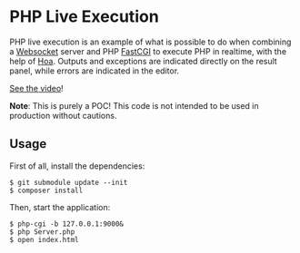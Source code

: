 # PHP Live Execution

PHP live execution is an example of what is possible to do when combining a
[Websocket](https://github.com/hoaproject/Websocket) server and PHP
[FastCGI](https://github.com/hoaproject/Fastcgi) to execute PHP in realtime,
with the help of [Hoa](http://hoa-project.net/). Outputs and exceptions are
indicated directly on the result panel, while errors are indicated in the
editor.

[See the video](https://vimeo.com/40688620)!

**Note**: This is purely a POC! This code is not intended to be used in
production without cautions.

## Usage

First of all, install the dependencies:

    $ git submodule update --init
    $ composer install

Then, start the application:

    $ php-cgi -b 127.0.0.1:9000&
    $ php Server.php
    $ open index.html

